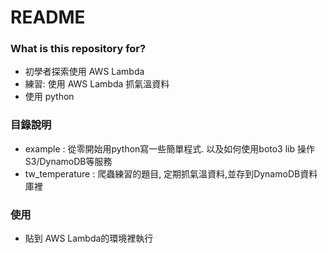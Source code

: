 # README #


### What is this repository for? ###

* 初學者探索使用 AWS Lambda
* 練習: 使用 AWS Lambda 抓氣溫資料
* 使用 python


### 目錄說明
* example : 從零開始用python寫一些簡單程式. 以及如何使用boto3 lib 操作 S3/DynamoDB等服務
* tw_temperature : 爬蟲練習的題目, 定期抓氣溫資料,並存到DynamoDB資料庫裡

### 使用
* 貼到 AWS Lambda的環境裡執行